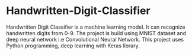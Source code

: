 # Handwritten-Digit-Classifier
Handwritten Digit Classifier is a machine learning model. It can recognize handwritten digits from 0-9.
The project is build using MNIST dataset and deep neural network i.e Convolutional Neural Network.
This project uses Python programming, deep learning with Keras library.
